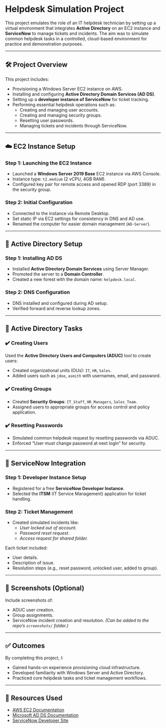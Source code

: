 
# Helpdesk Simulation Project

This project emulates the role of an IT helpdesk technician by setting up a virtual environment that integrates **Active Directory** on an EC2 instance and **ServiceNow** to manage tickets and incidents. The aim was to simulate common helpdesk tasks in a controlled, cloud-based environment for practice and demonstration purposes.

---

## 🛠️ Project Overview

This project includes:

- Provisioning a Windows Server EC2 instance on AWS.
- Installing and configuring **Active Directory Domain Services (AD DS)**.
- Setting up a **developer instance of ServiceNow** for ticket tracking.
- Performing essential helpdesk operations such as:
  - Creating and managing user accounts.
  - Creating and managing security groups.
  - Resetting user passwords.
  - Managing tickets and incidents through ServiceNow.

---

## ☁️ EC2 Instance Setup

### Step 1: Launching the EC2 Instance
- Launched a **Windows Server 2019 Base** EC2 instance via AWS Console.
- Instance type: `t2.medium` (2 vCPU, 4GB RAM).
- Configured key pair for remote access and opened RDP (port 3389) in the security group.

### Step 2: Initial Configuration
- Connected to the instance via Remote Desktop.
- Set static IP via EC2 settings for consistency in DNS and AD use.
- Renamed the computer for easier domain management (`AD-Server`).

---

## 🧱 Active Directory Setup

### Step 1: Installing AD DS
- Installed **Active Directory Domain Services** using Server Manager.
- Promoted the server to a **Domain Controller**.
- Created a new forest with the domain name: `helpdesk.local`.

### Step 2: DNS Configuration
- DNS installed and configured during AD setup.
- Verified forward and reverse lookup zones.

---

## 👤 Active Directory Tasks

### ✔️ Creating Users
Used the **Active Directory Users and Computers (ADUC)** tool to create users:
- Created organizational units (OUs): `IT`, `HR`, `Sales`.
- Added users such as `jdoe`, `asmith` with usernames, email, and password.

### ✔️ Creating Groups
- Created **Security Groups**: `IT_Staff`, `HR_Managers`, `Sales_Team`.
- Assigned users to appropriate groups for access control and policy application.

### ✔️ Resetting Passwords
- Simulated common helpdesk request by resetting passwords via ADUC.
- Enforced “User must change password at next login” for security.

---

## 🧾 ServiceNow Integration

### Step 1: Developer Instance Setup
- Registered for a free **ServiceNow Developer Instance**.
- Selected the **ITSM** (IT Service Management) application for ticket handling.

### Step 2: Ticket Management
- Created simulated incidents like:
  - *User locked out of account.*
  - *Password reset request.*
  - *Access request for shared folder.*

Each ticket included:
- User details.
- Description of issue.
- Resolution steps (e.g., reset password, unlocked user, added to group).

---

## 📸 Screenshots (Optional)
Include screenshots of:
- ADUC user creation.
- Group assignments.
- ServiceNow incident creation and resolution.
*(Can be added to the repo’s `screenshots/` folder.)*

---

## ✅ Outcomes

By completing this project, I:
- Gained hands-on experience provisioning cloud infrastructure.
- Developed familiarity with Windows Server and Active Directory.
- Practiced core helpdesk tasks and ticket management workflows.

---

## 🔗 Resources Used

- [AWS EC2 Documentation](https://docs.aws.amazon.com/ec2/)
- [Microsoft AD DS Documentation](https://learn.microsoft.com/en-us/windows-server/identity/ad-ds/)
- [ServiceNow Developer Site](https://developer.servicenow.com/)
